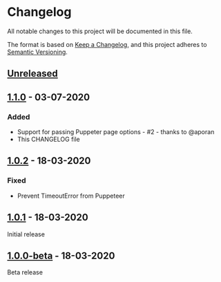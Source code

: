 # Changelog
All notable changes to this project will be documented in this file.

The format is based on [Keep a Changelog](https://keepachangelog.com/en/1.0.0/),
and this project adheres to [Semantic Versioning](https://semver.org/spec/v2.0.0.html).

## [Unreleased]

## [1.1.0] - 03-07-2020
### Added
- Support for passing Puppeter page options - #2 - thanks to @aporan
- This CHANGELOG file

## [1.0.2] - 18-03-2020
### Fixed
- Prevent TimeoutError from Puppeteer

## [1.0.1] - 18-03-2020
Initial release

## [1.0.0-beta] - 18-03-2020
Beta release

[Unreleased]: https://github.com/SnowdogApps/vuepress-plugin-pdf-export/compare/v1.1.0...HEAD
[1.1.0]: https://github.com/SnowdogApps/vuepress-plugin-pdf-export/compare/v1.1.0...v1.0.2
[1.0.2]: https://github.com/SnowdogApps/vuepress-plugin-pdf-export/compare/v1.0.2...v1.0.1
[1.0.1]: https://github.com/SnowdogApps/vuepress-plugin-pdf-export/compare/v1.0.1...v1.0.0-beta
[1.0.0-beta]: https://github.com/SnowdogApps/vuepress-plugin-pdf-export/releases/tag/v1.0.0
